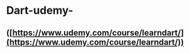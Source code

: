 # Dart-udemy-
## ([https://www.udemy.com/course/learndart/](https://www.udemy.com/course/learndart/))
